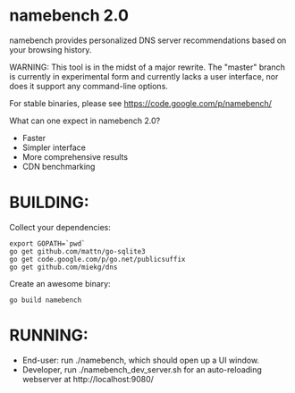 namebench 2.0
=============
namebench provides personalized DNS server recommendations based on your
browsing history.

WARNING: This tool is in the midst of a major rewrite. The "master" branch is currently in experimental
form and currently lacks a user interface, nor does it support any command-line options.

For stable binaries, please see https://code.google.com/p/namebench/

What can one expect in namebench 2.0?

* Faster
* Simpler interface
* More comprehensive results
* CDN benchmarking


BUILDING:
=========
Collect your dependencies:

    export GOPATH=`pwd`
    go get github.com/mattn/go-sqlite3
    go get code.google.com/p/go.net/publicsuffix
    go get github.com/miekg/dns
    
Create an awesome binary:
    
    go build namebench

RUNNING:
========
* End-user: run ./namebench, which should open up a UI window.
* Developer, run ./namebench_dev_server.sh for an auto-reloading webserver at http://localhost:9080/
